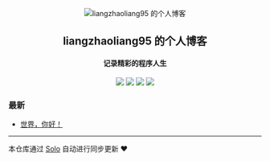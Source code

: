 <p align="center"><img alt="liangzhaoliang95 的个人博客" src="https://static.b3log.org/images/brand/solo-32.png"></p><h2 align="center">
liangzhaoliang95 的个人博客
</h2>

<h4 align="center">记录精彩的程序人生</h4>
<p align="center"><a title="liangzhaoliang95 的个人博客" target="_blank" href="https://github.com/liangzhaoliang95/solo-blog"><img src="https://img.shields.io/github/last-commit/liangzhaoliang95/solo-blog.svg?style=flat-square&color=FF9900"></a>
<a title="GitHub repo size in bytes" target="_blank" href="https://github.com/liangzhaoliang95/solo-blog"><img src="https://img.shields.io/github/repo-size/liangzhaoliang95/solo-blog.svg?style=flat-square"></a>
<a title="Solo Version" target="_blank" href="https://github.com/b3log/solo/releases"><img src="https://img.shields.io/badge/solo-3.6.4-f1e05a.svg?style=flat-square&color=blueviolet"></a>
<a title="Hits" target="_blank" href="https://github.com/b3log/hits"><img src="https://hits.b3log.org/liangzhaoliang95/solo-blog.svg"></a></p>

### 最新

* [世界，你好！](http://www.xiaozao520.cn/hello-solo)



---

本仓库通过 [Solo](https://github.com/b3log/solo) 自动进行同步更新 ❤️ 